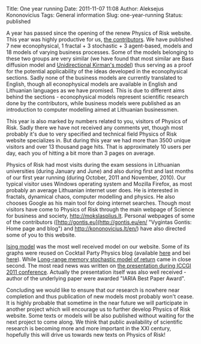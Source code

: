 Title: One year running
Date: 2011-11-07 11:08
Author: Aleksejus Kononovicius
Tags: General information
Slug: one-year-running
Status: published

A
year has passed since the opening of the renew Physics of Risk website.
This year was highly productive for us, [the
contributors](/about). We have
published 7 new econophysical, 1 fractal + 3 stochastic + 3 agent-based,
models and 18 models of varying business processes. Some of the models
belonging to these two groups are very similar (we have found that most
similar are Bass diffusion model and [Unidirectional Kirman's
model](/unidirectional-kirman-model "Unidirectional Kirman's model on Physics of Risk"))
thus serving as a proof for the potential applicability of the ideas
developed in the econophysical sections.<!--more--> Sadly none of the business models are
currently translated to English, though all econophysical models are
available in English and Lithuanian languages as we have promised. This
is due to different aims behind the sections - econophysical models
represent scientific research done by the contributors, while business
models were published as an introduction to computer modelling aimed at
Lithuanian businessmen.

This year is also marked by numbers related to you, visitors of Physics
of Risk. Sadly there we have not received any comments yet, though most
probably it's due to very specified and technical field Physics of Risk
website specializes in. But during this year we had more than 3500
unique visitors and over 13 thousand page hits. That is approximately 10
users per day, each you of hitting a bit more than 3 pages on average.

Physics of Risk had most visits during the exam sessions in Lithuanian
universities (during January and June) and also during first and last
months of our first year running (during October, 2011 and November,
2010). Our typical visitor uses Windows operating system and Mozilla
Firefox, as most probably an average Lithuanian internet user does. He
is interested in fractals, dynamical chaos, computer modelling and
physics. He also chooses Google as his main tool for doing internet
searches. Though most visitors have come to Physics of Risk through the
main webpage of Science for business and society,
<http://mokslasplius.lt>. Personal webpages of some of the contributors
([http://gontis.eu](http://gontis.eu/en/ "Vygintas Gontis: Home page and blog")
and <http://kononovicius.lt/en/>) have
also directed some of you to this website.

[Ising
model](/ising-model "Ising model on Physics of Risk")
was the most well received model on our website. Some of its graphs were
reused on Cocktail Party Physics blog (available
[here](http://blogs.scientificamerican.com/cocktail-party-physics/2011/08/02/teetering-on-the-edge-of-chaos/ "Cocktail Party Physics on Scientific American Blog Network")
and bei
[here](http://twistedphysics.typepad.com/cocktail_party_physics/2011/08/teetering-on-the-edge-of-chaos.html "Cocktail Party Physics")).
While [Long-range memory stochastic model of
return](/long-range-memory-stochastic-model-return "Long-range memory stochastic model of return on Physics of Risk")
came in close second. The most read news was written on [the
presentation during ICCGI 2011
conference](/agent-based-versus-macroscopic-modeling-competition-business-processes-economics "Agent-based versus macroscopic modeling of competition and business processes in economics").
Actually the presentation itself was also well received - author of the
underlying paper were awarded "IARIA Best Paper Award".

Concluding we would like to ensure that our research is nowhere near
completion and thus publication of new models most probably won't cease.
It is highly probable that sometime in the near future we will
participate in another project which will encourage us to further
develop Physics of Risk website. Some texts or models will be also
published without waiting for the next project to come along. We think
that public availability of scientific research is becoming more and
more important in the XXI century, hopefully this will drive us towards
new texts on Physics of Risk!
